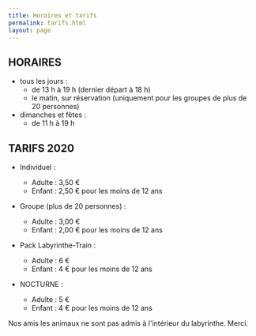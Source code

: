 ```yaml
---
title: Horaires et tarifs
permalink: tarifs.html
layout: page
---
```

## HORAIRES
 
* tous les jours :
  * de 13 h à 19 h (dernier départ à 18 h)
  * le matin, sur réservation (uniquement pour les groupes de plus de 20 personnes)
* dimanches et fêtes :
  * de 11 h à 19 h

## TARIFS 2020
* Individuel :
  * Adulte : 3,50 €
  * Enfant : 2,50 € pour les moins de 12 ans
 
* Groupe (plus de 20 personnes) :
  * Adulte : 3,00 €
  * Enfant : 2,00 € pour les moins de 12 ans
 
* Pack Labyrinthe-Train :
  * Adulte : 6 €
  * Enfant : 4 € pour les moins de 12 ans
 
* NOCTURNE :
  * Adulte : 5 €
  * Enfant : 4 € pour les moins de 12 ans
 
Nos amis les animaux ne sont pas admis à l'intérieur du labyrinthe. Merci.

